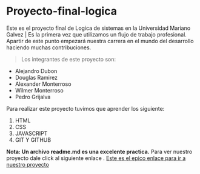 # Proyecto-final-logica
Este es el proyecto final de Logica de sistemas en la Universidad Mariano Galvez | Es la primera vez que utilizamos un flujo de trabajo profesional. Apartir de este punto empezará nuestra carrera en el mundo del desarrollo haciendo muchas contribuciones.

> Los integrantes de este proyecto son:

- Alejandro Dubon
- Douglas Ramirez
- Alexander Monterroso
- Wilmer Monterroso
- Pedro Grijalva

Para realizar este proyecto tuvimos que aprender los siguiente:

1. HTML
2. CSS
3. JAVASCRIPT
4. GIT Y GITHUB

**Nota: Un archivo readme.md es una excelente practica.**
Para ver nuestro proyecto  dale click al siguiente enlace .
[Este es el epico enlace para ir a nuestro proyecto](https://dubavenxp.github.io/proyecto-final-logica/index.html "proyecto")
